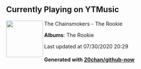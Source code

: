 ## Currently Playing on YTMusic

[<img align="left" width="100" src="https://lh3.googleusercontent.com/O_pSZD6g21ZhYVRHV4sD4v1FL9zsFHWupZpnz_2JXMOYPVN7RKqkbGTcYQuBMmiCSm_NO9HFn52Gaw0">](https://music.youtube.com/channel/UCQgUHOPJJrmzCjExg-ISupA)

The Chainsmokers - The Rookie

**Albums**: The Rookie

Last updated at 07/30/2020 20:29

#### Generated with [20chan/github-now](https://github.com/20chan/github-now)


<!--
**20chan/20chan** is a ✨ _special_ ✨ repository because its `README.md` (this file) appears on your GitHub profile.

Here are some ideas to get you started:

- 🔭 I’m currently working on ...
- 🌱 I’m currently learning ...
- 👯 I’m looking to collaborate on ...
- 🤔 I’m looking for help with ...
- 💬 Ask me about ...
- 📫 How to reach me: ...
- 😄 Pronouns: ...
- ⚡ Fun fact: ...
-->

